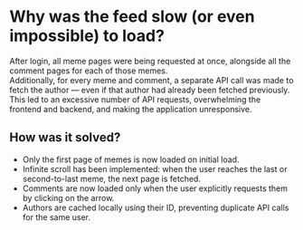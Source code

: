 # Why was the feed slow (or even impossible) to load?

After login, all meme pages were being requested at once, alongside all the comment pages for each of those memes.  
Additionally, for every meme and comment, a separate API call was made to fetch the author — even if that author had already been fetched previously.  
This led to an excessive number of API requests, overwhelming the frontend and backend, and making the application unresponsive.

## How was it solved?

- Only the first page of memes is now loaded on initial load.
- Infinite scroll has been implemented: when the user reaches the last or second-to-last meme, the next page is fetched.
- Comments are now loaded only when the user explicitly requests them by clicking on the arrow.
- Authors are cached locally using their ID, preventing duplicate API calls for the same user.
